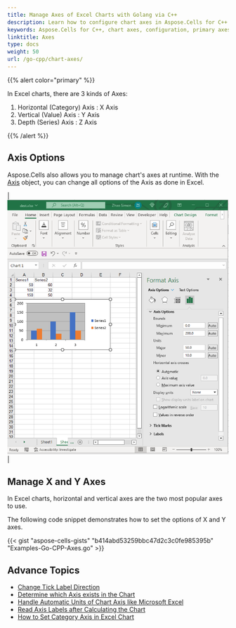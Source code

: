```yaml
---
title: Manage Axes of Excel Charts with Golang via C++
description: Learn how to configure chart axes in Aspose.Cells for C++. Our guide will show you how to adjust the primary and secondary axes, set their ranges, and modify their properties to enhance your charts.
keywords: Aspose.Cells for C++, chart axes, configuration, primary axes, secondary axes, range, properties.
linktitle: Axes
type: docs
weight: 50
url: /go-cpp/chart-axes/
---
```


{{% alert color="primary" %}}

In Excel charts, there are 3 kinds of Axes:
1. Horizontal (Category) Axis : X Axis
1. Vertical (Value) Axis : Y Axis
1. Depth (Series) Axis : Z Axis

{{% /alert %}}

## **Axis Options**
Aspose.Cells also allows you to manage chart's axes at runtime. With the [Axis](https://reference.aspose.com/cells/go-cpp/axis/) object, you can change all options of the Axis as done in Excel.

|![todo:image_alt_text](chart_axes.png)|

## **Manage X and Y Axes**

In Excel charts, horizontal and vertical axes are the two most popular axes to use.

The following code snippet demonstrates how to set the options of X and Y axes.

{{< gist "aspose-cells-gists" "b414abd53259bbc47d2c3c0fe985395b" "Examples-Go-CPP-Axes.go" >}}
## **Advance Topics**
- [Change Tick Label Direction](/cells/cpp/change-tick-label-direction/)
- [Determine which Axis exists in the Chart](/cells/cpp/determine-which-axis-exists-in-the-chart/)
- [Handle Automatic Units of Chart Axis like Microsoft Excel](/cells/cpp/handle-automatic-units-of-chart-axis-like-microsoft-excel/)
- [Read Axis Labels after Calculating the Chart](/cells/cpp/read-axis-labels-after-calculating-the-chart/)
- [How to Set Category Axis in Excel Chart](/cells/cpp/how-to-set-category-axis/)